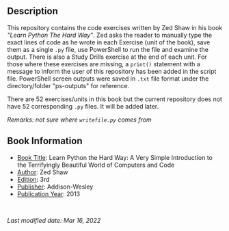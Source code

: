 ## Description

This repository contains the code exercises written by Zed Shaw in his book *"Learn Python The Hard Way"*. Zed asks the reader to manually type the exact lines of code as he wrote in each Exercise (unit of the book), save them as a single `.py` file, use PowerShell to run the file and examine the output. There is also a Study Drills exercise at the end of each unit. For those where these exercises are missing, a `print()` statement with a message to inform the user of this repository has been added in the script file. PowerShell screen outputs were saved in `.txt` file format under the directory/folder "ps-outputs" for reference. 

There are 52 exercises/units in this book but the current repository does not have 52 corresponding `.py` files. It will be added later. 

*Remarks: not sure where `writefile.py` comes from*

## Book Information

- <ins>Book Title</ins>: Learn Python the Hard Way: A Very Simple Introduction to the Terrifyingly Beautiful World of Computers and Code
- <ins>Author</ins>: Zed Shaw
- <ins>Edition</ins>: 3rd 
- <ins>Publisher</ins>: Addison-Wesley
- <ins>Publication Year</ins>: 2013

<br />

*Last modified date: Mar 16, 2022*
